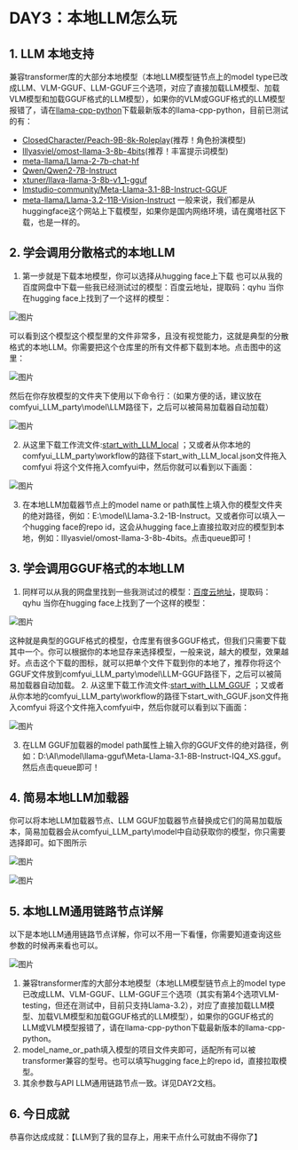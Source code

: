 # DAY3：本地LLM怎么玩
## 1. LLM 本地支持
兼容transformer库的大部分本地模型（本地LLM模型链节点上的model type已改成LLM、VLM-GGUF、LLM-GGUF三个选项，对应了直接加载LLM模型、加载VLM模型和加载GGUF格式的LLM模型），如果你的VLM或GGUF格式的LLM模型报错了，请在[llama-cpp-python](https://github.com/abetlen/llama-cpp-python/releases)下载最新版本的llama-cpp-python，目前已测试的有：
* [ClosedCharacter/Peach-9B-8k-Roleplay](https://huggingface.co/ClosedCharacter/Peach-9B-8k-Roleplay)(推荐！角色扮演模型)
* [lllyasviel/omost-llama-3-8b-4bits](https://huggingface.co/lllyasviel/omost-llama-3-8b-4bits)(推荐！丰富提示词模型)
* [meta-llama/Llama-2-7b-chat-hf](https://huggingface.co/meta-llama/Llama-2-7b-chat-hf)
* [Qwen/Qwen2-7B-Instruct](https://huggingface.co/Qwen/Qwen2-7B-Instruct)
* [xtuner/llava-llama-3-8b-v1_1-gguf](https://huggingface.co/xtuner/llava-llama-3-8b-v1_1-gguf)
* [lmstudio-community/Meta-Llama-3.1-8B-Instruct-GGUF](https://huggingface.co/lmstudio-community/Meta-Llama-3.1-8B-Instruct-GGUF/tree/main)
* [meta-llama/Llama-3.2-11B-Vision-Instruct](https://huggingface.co/meta-llama/Llama-3.2-11B-Vision-Instruct)
一般来说，我们都是从huggingface这个网站上下载模型，如果你是国内网络环境，请在魔塔社区下载，也是一样的。
## 2. 学会调用分散格式的本地LLM
1. 第一步就是下载本地模型，你可以选择从hugging face上下载
也可以从我的百度网盘中下载一些我已经测试过的模型：百度云地址，提取码：qyhu
当你在hugging face上找到了一个这样的模型：

![图片](../img/3-1.PNG)

可以看到这个模型这个模型里的文件非常多，且没有视觉能力，这就是典型的分散格式的本地LLM。你需要把这个仓库里的所有文件都下载到本地。点击图中的这里：

![图片](../img/3-2.PNG)

然后在你存放模型的文件夹下使用以下命令行：（如果方便的话，建议放在comfyui_LLM_party\model\LLM路径下，之后可以被简易加载器自动加载）

![图片](../img/3-3.PNG)

2. 从这里下载工作流文件:[start_with_LLM_local](https://github.com/heshengtao/comfyui_LLM_party/blob/main/workflow/start_with_LLM_local.json) ；又或者从你本地的comfyui_LLM_party\workflow的路径下start_with_LLM_local.json文件拖入comfyui
将这个文件拖入comfyui中，然后你就可以看到以下画面：

![图片](../img/3-4.PNG)

3. 在本地LLM加载器节点上的model name or path属性上填入你的模型文件夹的绝对路径，例如：E:\model\Llama-3.2-1B-Instruct。又或者你可以填入一个hugging face的repo id，这会从hugging face上直接拉取对应的模型到本地，例如：lllyasviel/omost-llama-3-8b-4bits。点击queue即可！
## 3. 学会调用GGUF格式的本地LLM
1. 同样可以从我的网盘里找到一些我测试过的模型：[百度云地址](https://pan.baidu.com/share/init?surl=T4aEB4HumdJ7iVbvsv1vzA&pwd=qyhu)，提取码：qyhu
当你在hugging face上找到了一个这样的模型：

![图片](../img/3-5.PNG)

这种就是典型的GGUF格式的模型，仓库里有很多GGUF格式，但我们只需要下载其中一个。你可以根据你的本地显存来选择模型，一般来说，越大的模型，效果越好。点击这个下载的图标，就可以把单个文件下载到你的本地了，推荐你将这个GGUF文件放到comfyui_LLM_party\model\LLM-GGUF路径下，之后可以被简易加载器自动加载。
2. 从这里下载工作流文件:[start_with_LLM_GGUF](https://github.com/heshengtao/comfyui_LLM_party/blob/main/workflow/start_with_GGUF.json) ；又或者从你本地的comfyui_LLM_party\workflow的路径下start_with_GGUF.json文件拖入comfyui
将这个文件拖入comfyui中，然后你就可以看到以下画面：

![图片](../img/3-6.PNG)

3. 在LLM GGUF加载器的model path属性上输入你的GGUF文件的绝对路径，例如：D:\AI\model\llama-gguf\Meta-Llama-3.1-8B-Instruct-IQ4_XS.gguf。然后点击queue即可！
## 4. 简易本地LLM加载器
你可以将本地LLM加载器节点、LLM GGUF加载器节点替换成它们的简易加载版本，简易加载器会从comfyui_LLM_party\model中自动获取你的模型，你只需要选择即可。如下图所示

![图片](../img/3-7.PNG)


![图片](../img/3-8.PNG)

## 5. 本地LLM通用链路节点详解
以下是本地LLM通用链路节点详解，你可以不用一下看懂，你需要知道查询这些参数的时候再来看也可以。

![图片](../img/3-9.PNG)

1. 兼容transformer库的大部分本地模型（本地LLM模型链节点上的model type已改成LLM、VLM-GGUF、LLM-GGUF三个选项（其实有第4个选项VLM-testing，但还在测试中，目前只支持Llama-3.2），对应了直接加载LLM模型、加载VLM模型和加载GGUF格式的LLM模型），如果你的GGUF格式的LLM或VLM模型报错了，请在llama-cpp-python下载最新版本的llama-cpp-python。
2. model_name_or_path填入模型的项目文件夹即可，适配所有可以被transformer兼容的型号。也可以填写hugging face上的repo id，直接拉取模型。
3. 其余参数与API LLM通用链路节点一致。详见DAY2文档。
## 6. 今日成就
恭喜你达成成就：【LLM到了我的显存上，用来干点什么可就由不得你了】